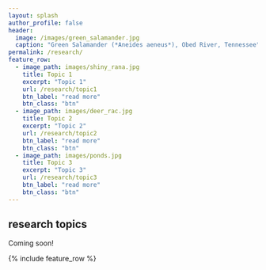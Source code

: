 ```yaml
---
layout: splash
author_profile: false
header:
  image: /images/green_salamander.jpg
  caption: "Green Salamander (*Aneides aeneus*), Obed River, Tennessee"
permalink: /research/
feature_row:
  - image_path: images/shiny_rana.jpg
    title: Topic 1
    excerpt: "Topic 1"
    url: /research/topic1
    btn_label: "read more"
    btn_class: "btn"
  - image_path: images/deer_rac.jpg
    title: Topic 2
    excerpt: "Topic 2"
    url: /research/topic2
    btn_label: "read more"
    btn_class: "btn"
  - image_path: images/ponds.jpg
    title: Topic 3
    excerpt: "Topic 3"
    url: /research/topic3
    btn_label: "read more"
    btn_class: "btn"
---
```


## research topics

Coming soon!

{% include feature_row %}
<!--
## Research Topics

{% include feature_row %}
 -->